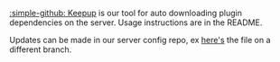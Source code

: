 [:simple-github: Keepup](https://github.com/MineInAbyss/Keepup) is our tool for auto downloading plugin dependencies on the server. Usage instructions are in the README.

Updates can be made in our server config repo, ex [here's](https://github.com/MineInAbyss/server-config/blob/plugin-versions/servers/minecraft/plugin-versions.conf) the file on a different branch.
